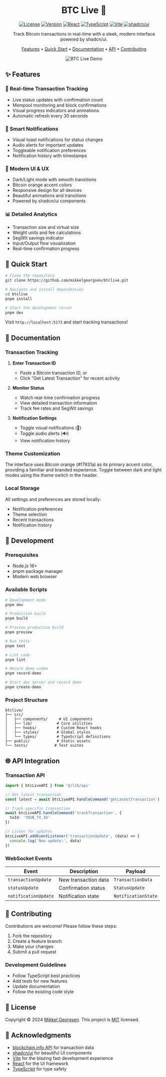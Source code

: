 <div align="center">

# BTC Live 🚀

[![License](https://img.shields.io/badge/license-MIT-blue.svg)](LICENSE)
[![Version](https://img.shields.io/badge/version-1.0.0-green.svg)](https://github.com/mikkelgeorgsen/btclive)
[![React](https://img.shields.io/badge/React-18.3-blue.svg)](https://reactjs.org/)
[![TypeScript](https://img.shields.io/badge/TypeScript-5.6-blue.svg)](https://www.typescriptlang.org/)
[![Vite](https://img.shields.io/badge/Vite-6.0-646CFF.svg)](https://vitejs.dev/)
[![shadcn/ui](https://img.shields.io/badge/UI-shadcn-black.svg)](https://ui.shadcn.com)

Track Bitcoin transactions in real-time with a sleek, modern interface powered by shadcn/ui.

[Features](#features) • [Quick Start](#quick-start) • [Documentation](#documentation) • [API](#api) • [Contributing](#contributing)

![BTC Live Demo](public/demo.gif)

</div>

## ✨ Features

### 🔄 Real-time Transaction Tracking
- Live status updates with confirmation count
- Mempool monitoring and block confirmations
- Visual progress indicators and animations
- Automatic refresh every 30 seconds

### 🔔 Smart Notifications
- Visual toast notifications for status changes
- Audio alerts for important updates
- Toggleable notification preferences
- Notification history with timestamps

### 🎨 Modern UI & UX
- Dark/Light mode with smooth transitions
- Bitcoin orange accent colors
- Responsive design for all devices
- Beautiful animations and transitions
- Powered by shadcn/ui components

### 📊 Detailed Analytics
- Transaction size and virtual size
- Weight units and fee calculations
- SegWit savings indicator
- Input/Output flow visualization
- Real-time confirmation progress

## 🚀 Quick Start

```bash
# Clone the repository
git clone https://github.com/mikkelgeorgsen/btclive.git

# Navigate and install dependencies
cd btclive
pnpm install

# Start the development server
pnpm dev
```

Visit `http://localhost:5173` and start tracking transactions!

## 📖 Documentation

### Transaction Tracking

1. **Enter Transaction ID**
   - Paste a Bitcoin transaction ID, or
   - Click "Get Latest Transaction" for recent activity

2. **Monitor Status**
   - Watch real-time confirmation progress
   - View detailed transaction information
   - Track fee rates and SegWit savings

3. **Notification Settings**
   - Toggle visual notifications (🔔)
   - Toggle audio alerts (🔊)
   - View notification history

### Theme Customization

The interface uses Bitcoin orange (#f7931a) as its primary accent color, providing a familiar and branded experience. Toggle between dark and light modes using the theme switch in the header.

### Local Storage

All settings and preferences are stored locally:
- Notification preferences
- Theme selection
- Recent transactions
- Notification history

## 🔧 Development

### Prerequisites
- Node.js 16+
- pnpm package manager
- Modern web browser

### Available Scripts

```bash
# Development mode
pnpm dev

# Production build
pnpm build

# Preview production build
pnpm preview

# Run tests
pnpm test

# Lint code
pnpm lint

# Record demo video
pnpm record-demo

# Start dev server and record demo
pnpm create-demo
```

### Project Structure

```
btclive/
├── src/
│   ├── components/     # UI components
│   ├── lib/           # Core utilities
│   ├── hooks/         # Custom React hooks
│   ├── styles/        # Global styles
│   └── types/         # TypeScript definitions
├── public/            # Static assets
└── tests/            # Test suites
```

## 🌐 API Integration

### Transaction API

```typescript
import { btcLiveAPI } from '@/lib/api'

// Get latest transaction
const latest = await btcLiveAPI.handleCommand('getLatestTransaction')

// Track specific transaction
await btcLiveAPI.handleCommand('trackTransaction', {
  txId: 'YOUR_TX_ID'
})

// Listen for updates
btcLiveAPI.addEventListener('transactionUpdate', (data) => {
  console.log('New update:', data)
})
```

### WebSocket Events

| Event | Description | Payload |
|-------|-------------|---------|
| `transactionUpdate` | New transaction data | `TransactionData` |
| `statusUpdate` | Confirmation status | `StatusUpdate` |
| `notificationUpdate` | Notification state | `NotificationState` |

## 🤝 Contributing

Contributions are welcome! Please follow these steps:

1. Fork the repository
2. Create a feature branch
3. Make your changes
4. Submit a pull request

### Development Guidelines

- Follow TypeScript best practices
- Add tests for new features
- Update documentation
- Follow the existing code style

## 📝 License

Copyright © 2024 [Mikkel Georgsen](https://github.com/mikkelgeorgsen).
This project is [MIT](LICENSE) licensed.

## 🙏 Acknowledgments

- [blockchain.info API](https://www.blockchain.com/api) for transaction data
- [shadcn/ui](https://ui.shadcn.com/) for beautiful UI components
- [Vite](https://vitejs.dev/) for the blazing fast development experience
- [React](https://reactjs.org/) for the UI framework
- [TypeScript](https://www.typescriptlang.org/) for type safety
